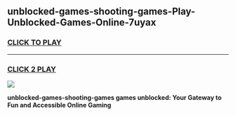 
## unblocked-games-shooting-games-Play-Unblocked-Games-Online-7uyax
<h3>
<a href="https://premium76.site?title=unblocked-games-shooting-games&ref=25A">CLICK TO PLAY</a></h3>
<hr>

<h3>
<a href="https://premium76.site?title=unblocked-games-shooting-games&ref=25A">CLICK 2 PLAY</a>
  
</h3>

<a href="https://premium76.site?title=unblocked-games-shooting-games&ref=25A"><img src="https://clearcache.store/games.png"></a>


**unblocked-games-shooting-games games unblocked: Your Gateway to Fun and Accessible Online Gaming**

